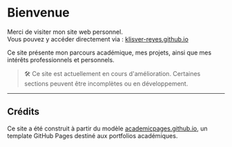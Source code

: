 # Bienvenue

Merci de visiter mon site web personnel.  
Vous pouvez y accéder directement via : [klisver-reyes.github.io](https://klisver-reyes.github.io)

Ce site présente mon parcours académique, mes projets, ainsi que mes intérêts professionnels et personnels.

> 🛠️ Ce site est actuellement en cours d'amélioration. Certaines sections peuvent être incomplètes ou en développement.

---

## Crédits

Ce site a été construit à partir du modèle [academicpages.github.io](https://academicpages.github.io), un template GitHub Pages destiné aux portfolios académiques.

